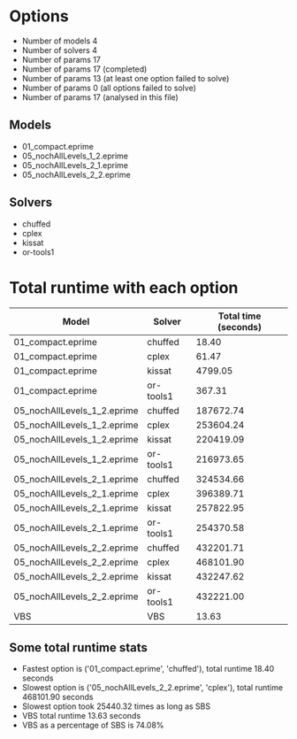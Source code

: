 

# Options


- Number of models         4
- Number of solvers        4
- Number of params        17
- Number of params        17 (completed)
- Number of params        13 (at least one option failed to solve)
- Number of params         0 (all options failed to solve)
- Number of params        17 (analysed in this file)


## Models


 - 01_compact.eprime
 - 05_nochAllLevels_1_2.eprime
 - 05_nochAllLevels_2_1.eprime
 - 05_nochAllLevels_2_2.eprime


## Solvers


 - chuffed
 - cplex
 - kissat
 - or-tools1


# Total runtime with each option


 | Model | Solver | Total time (seconds) | 
 | -- | -- | -- | 
 | 01_compact.eprime | chuffed | 18.40 | 
 | 01_compact.eprime | cplex | 61.47 | 
 | 01_compact.eprime | kissat | 4799.05 | 
 | 01_compact.eprime | or-tools1 | 367.31 | 
 | 05_nochAllLevels_1_2.eprime | chuffed | 187672.74 | 
 | 05_nochAllLevels_1_2.eprime | cplex | 253604.24 | 
 | 05_nochAllLevels_1_2.eprime | kissat | 220419.09 | 
 | 05_nochAllLevels_1_2.eprime | or-tools1 | 216973.65 | 
 | 05_nochAllLevels_2_1.eprime | chuffed | 324534.66 | 
 | 05_nochAllLevels_2_1.eprime | cplex | 396389.71 | 
 | 05_nochAllLevels_2_1.eprime | kissat | 257822.95 | 
 | 05_nochAllLevels_2_1.eprime | or-tools1 | 254370.58 | 
 | 05_nochAllLevels_2_2.eprime | chuffed | 432201.71 | 
 | 05_nochAllLevels_2_2.eprime | cplex | 468101.90 | 
 | 05_nochAllLevels_2_2.eprime | kissat | 432247.62 | 
 | 05_nochAllLevels_2_2.eprime | or-tools1 | 432221.00 | 
 | VBS | VBS | 13.63 | 


## Some total runtime stats


 - Fastest option is ('01_compact.eprime', 'chuffed'), total runtime 18.40 seconds
 - Slowest option is ('05_nochAllLevels_2_2.eprime', 'cplex'), total runtime 468101.90 seconds
 - Slowest option took 25440.32 times as long as SBS
 - VBS total runtime 13.63 seconds
 - VBS as a percentage of SBS is 74.08%
